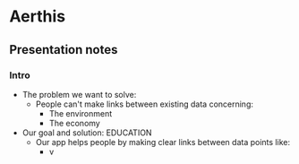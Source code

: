 # Aerthis
## Presentation notes
### Intro
- The problem we want to solve:
  - People can't make links between existing data concerning:
    - The environment
    - The economy
- Our goal and solution: EDUCATION
  - Our app helps people by making clear links between data points like:
    - v
